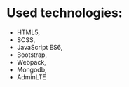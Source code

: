 # Used technologies:
- HTML5,
- SCSS,
- JavaScript ES6,
- Bootstrap,
- Webpack,
- Mongodb,
- AdminLTE
